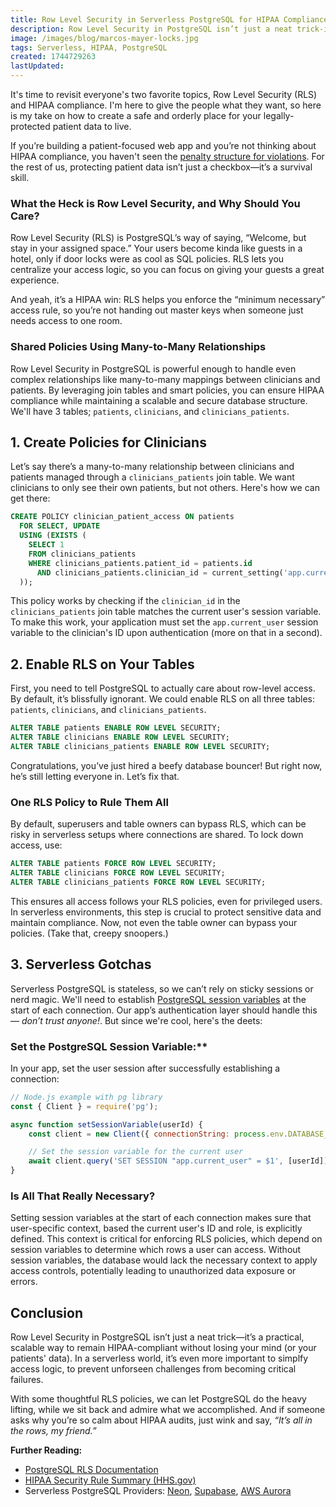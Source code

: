 ```yaml
---
title: Row Level Security in Serverless PostgreSQL for HIPAA Compliance
description: Row Level Security in PostgreSQL isn’t just a neat trick-it’s a practical, scalable way to keep your pharma web app HIPAA-compliant without losing your mind
image: /images/blog/marcos-mayer-locks.jpg
tags: Serverless, HIPAA, PostgreSQL
created: 1744729263
lastUpdated:
---
```


It's time to revisit everyone's two favorite topics, Row Level Security (RLS) and HIPAA compliance. I'm here to give the people what they want, so here is my take on how to create a safe and orderly place for your legally-protected patient data to live.

If you’re building a patient-focused web app and you’re not thinking about HIPAA compliance, you haven't seen the [penalty structure for violations](https://www.ama-assn.org/practice-management/hipaa/hipaa-violations-enforcement#:~:text=HIPAA%20violation:%20Unknowing,imprisonment%20up%20to%201%20year.). For the rest of us, protecting patient data isn’t just a checkbox—it’s a survival skill.

### What the Heck is Row Level Security, and Why Should You Care?

Row Level Security (RLS) is PostgreSQL’s way of saying, “Welcome, but stay in your assigned space.” Your users become kinda like guests in a hotel, only if door locks were as cool as SQL policies. RLS lets you centralize your access logic, so you can focus on giving your guests a great experience.

And yeah, it’s a HIPAA win: RLS helps you enforce the “minimum necessary” access rule, so you’re not handing out master keys when someone just needs access to one room.

### Shared Policies Using Many-to-Many Relationships

Row Level Security in PostgreSQL is powerful enough to handle even complex relationships like many-to-many mappings between clinicians and patients. By leveraging join tables and smart policies, you can ensure HIPAA compliance while maintaining a scalable and secure database structure. We'll have 3 tables; `patients`, `clinicians`, and `clinicians_patients`.

## 1. Create Policies for Clinicians

Let’s say there’s a many-to-many relationship between clinicians and patients managed through a `clinicians_patients` join table. We want clinicians to only see their own patients, but not others. Here's how we can get there:

```sql
CREATE POLICY clinician_patient_access ON patients
  FOR SELECT, UPDATE
  USING (EXISTS (
    SELECT 1
    FROM clinicians_patients
    WHERE clinicians_patients.patient_id = patients.id
      AND clinicians_patients.clinician_id = current_setting('app.current_user')::int
  ));
```

This policy works by checking if the `clinician_id` in the `clinicians_patients` join table matches the current user's session variable. To make this work, your application must set the `app.current_user` session variable to the clinician's ID upon authentication (more on that in a second).

## 2. Enable RLS on Your Tables

First, you need to tell PostgreSQL to actually care about row-level access. By default, it’s blissfully ignorant. We could enable RLS on all three tables: `patients`, `clinicians`, and `clinicians_patients`.

```sql
ALTER TABLE patients ENABLE ROW LEVEL SECURITY;
ALTER TABLE clinicians ENABLE ROW LEVEL SECURITY;
ALTER TABLE clinicians_patients ENABLE ROW LEVEL SECURITY;
```

Congratulations, you’ve just hired a beefy database bouncer! But right now, he’s still letting everyone in. Let’s fix that.

### One RLS Policy to Rule Them All

By default, superusers and table owners can bypass RLS, which can be risky in serverless setups where connections are shared. To lock down access, use:

```sql
ALTER TABLE patients FORCE ROW LEVEL SECURITY;
ALTER TABLE clinicians FORCE ROW LEVEL SECURITY;
ALTER TABLE clinicians_patients FORCE ROW LEVEL SECURITY;
```

This ensures all access follows your RLS policies, even for privileged users. In serverless environments, this step is crucial to protect sensitive data and maintain compliance. Now, not even the table owner can bypass your policies. (Take that, creepy snoopers.)

## 3. Serverless Gotchas

Serverless PostgreSQL is stateless, so we can’t rely on sticky sessions or nerd magic. We'll need to establish [PostgreSQL session variables](https://www.postgresql.org/docs/current/runtime-config-client.html) at the start of each connection. Our app’s authentication layer should handle this — _don’t trust anyone!_. But since we're cool, here's the deets:

### Set the PostgreSQL Session Variable:\*\*

In your app, set the user session after successfully establishing a connection:

```javascript
// Node.js example with pg library
const { Client } = require('pg');

async function setSessionVariable(userId) {
	const client = new Client({ connectionString: process.env.DATABASE_URL });

	// Set the session variable for the current user
	await client.query('SET SESSION "app.current_user" = $1', [userId]);
}
```

### Is All That Really Necessary?

Setting session variables at the start of each connection makes sure that user-specific context, based the current user's ID and role, is explicitly defined. This context is critical for enforcing RLS policies, which depend on session variables to determine which rows a user can access. Without session variables, the database would lack the necessary context to apply access controls, potentially leading to unauthorized data exposure or errors.

## Conclusion

Row Level Security in PostgreSQL isn’t just a neat trick—it’s a practical, scalable way to remain HIPAA-compliant without losing your mind (or your patients' data). In a serverless world, it’s even more important to simplfy access logic, to prevent unforseen challenges from becoming critical failures.

With some thoughtful RLS policies, we can let PostgreSQL do the heavy lifting, while we sit back and admire what we accomplished. And if someone asks why you’re so calm about HIPAA audits, just wink and say, _“It’s all in the rows, my friend.”_

**Further Reading:**

- [PostgreSQL RLS Documentation](https://www.postgresql.org/docs/current/ddl-rowsecurity.html)
- [HIPAA Security Rule Summary (HHS.gov)](https://www.hhs.gov/hipaa/for-professionals/security/laws-regulations/index.html)
- Serverless PostgreSQL Providers: [Neon](https://neon.tech/), [Supabase](https://supabase.com/), [AWS Aurora](https://aws.amazon.com/rds/aurora/serverless/)
